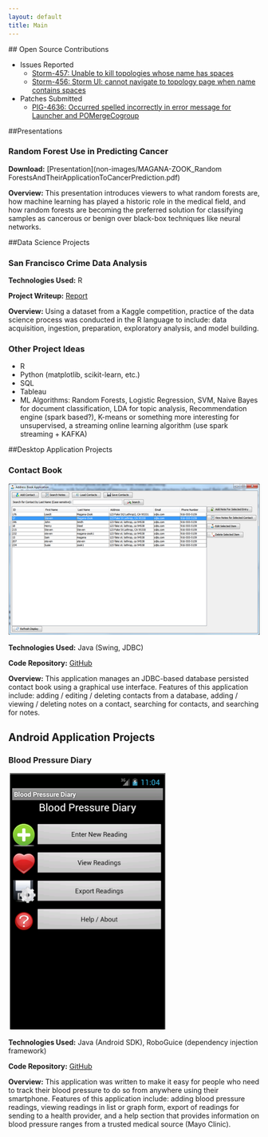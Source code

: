 ```yaml
---
layout: default
title: Main
---
```

<!--
This section is now redundant with the menu in the sidebar

#Portfolio Contents
1. [Open Source Contributions]({{page.url}}#OpenSource)
2. [Presentations]({{page.url}}#Presentations)
3. [Data Science Projects]({{page.url}}#DataScienceProjects)
4. [Desktop Application Projects]({{page.url}}#DesktopAppProjects)
5. [Android Application Projects]({{page.url}}#AndroidAppProjects)
-->

##<a name="OpenSource"></a> Open Source Contributions
* Issues Reported
  * [Storm-457: Unable to kill topologies whose name has spaces](https://issues.apache.org/jira/browse/STORM-457) 
  * [Storm-456: Storm UI: cannot navigate to topology page when name contains spaces](https://issues.apache.org/jira/browse/STORM-456)
* Patches Submitted
  * [PIG-4636: Occurred spelled incorrectly in error message for Launcher and POMergeCogroup](https://issues.apache.org/jira/browse/PIG-4636)

##<a name="Presentations"></a>Presentations

### Random Forest Use in Predicting Cancer

**Download:** [Presentation](non-images/MAGANA-ZOOK_Random ForestsAndTheirApplicationToCancerPrediction.pdf)     

**Overview:** This presentation introduces viewers to what random forests are, how machine learning has played a historic role in the medical field, and how random forests are becoming the preferred solution for classifying samples as cancerous or benign over black-box techniques like neural networks.
 

##<a name="DataScienceProjects"></a>Data Science Projects

### San Francisco Crime Data Analysis

**Technologies Used:** R

**Project Writeup:** [Report](SfDataAnalysis.html)

**Overview:** Using a dataset from a Kaggle competition, practice of the data science process was conducted in the R language to include: data acquisition, ingestion, preparation, exploratory analysis, and model building.

### Other Project Ideas

* R
* Python (matplotlib, scikit-learn, etc.)
* SQL
* Tableau
* ML Algorithms: Random Forests, Logistic Regression, SVM, Naive Bayes for document classification, LDA for topic analysis, Recommendation engine (spark based?), K-means or something more interesting for unsupervised, a streaming online learning algorithm (use spark streaming + KAFKA)


##<a name="DesktopAppProjects"></a>Desktop Application Projects

### Contact Book

![Screenshot of the main user interface in the contact book application.](images/contact_book_screenshot.png)

**Technologies Used:** Java (Swing, JDBC)

**Code Repository:** [GitHub](https://github.com/stevenmz/DatabaseContactBook)

**Overview:** This application manages an JDBC-based database persisted contact book using a graphical use interface. Features of this application include: adding / editing / deleting contacts from a database, adding / viewing / deleting notes on a contact, searching for contacts, and searching for notes.


## <a name="AndroidAppProjects"></a>Android Application Projects

### Blood Pressure Diary

![Screenshot of the main user interface in the Blood Pressure Diary application.](images/BloodPressureAndroidMainScreen.png)

**Technologies Used:** Java (Android SDK), RoboGuice (dependency injection framework)

**Code Repository:** [GitHub](https://github.com/stevenmz/BloodPressureDiary)

**Overview:** This application was written to make it easy for people who need to track their blood pressure to do so from anywhere using their smartphone. Features of this application include: adding blood pressure readings, viewing readings in list or graph form, export of readings for sending to a health provider, and a help section that provides information on blood pressure ranges from a trusted medical source (Mayo Clinic).

